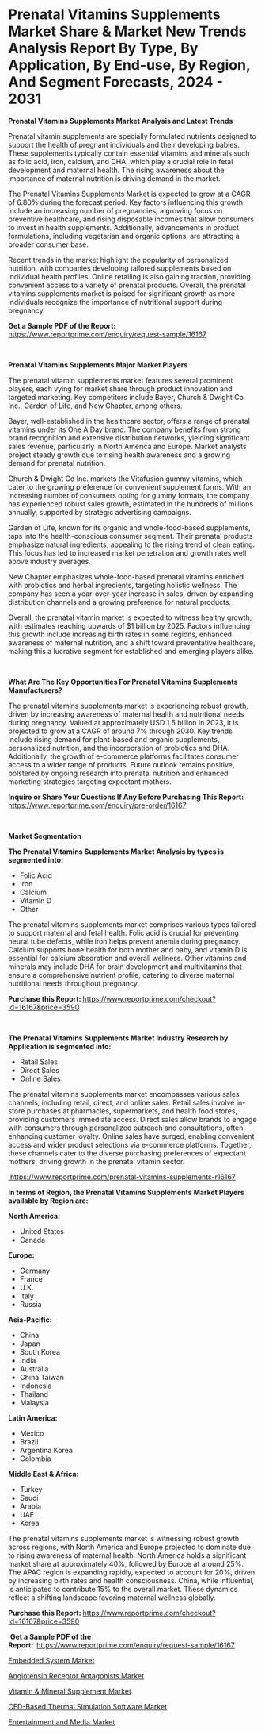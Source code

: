 <p><h1>Prenatal Vitamins Supplements Market Share & Market New Trends Analysis Report By Type, By Application, By End-use, By Region, And Segment Forecasts, 2024 - 2031</h1></p><p><strong>Prenatal Vitamins Supplements Market Analysis and Latest Trends</strong></p>
<p><p>Prenatal vitamin supplements are specially formulated nutrients designed to support the health of pregnant individuals and their developing babies. These supplements typically contain essential vitamins and minerals such as folic acid, iron, calcium, and DHA, which play a crucial role in fetal development and maternal health. The rising awareness about the importance of maternal nutrition is driving demand in the market.</p><p>The Prenatal Vitamins Supplements Market is expected to grow at a CAGR of 6.80% during the forecast period. Key factors influencing this growth include an increasing number of pregnancies, a growing focus on preventive healthcare, and rising disposable incomes that allow consumers to invest in health supplements. Additionally, advancements in product formulations, including vegetarian and organic options, are attracting a broader consumer base.</p><p>Recent trends in the market highlight the popularity of personalized nutrition, with companies developing tailored supplements based on individual health profiles. Online retailing is also gaining traction, providing convenient access to a variety of prenatal products. Overall, the prenatal vitamins supplements market is poised for significant growth as more individuals recognize the importance of nutritional support during pregnancy.</p></p>
<p><strong>Get a Sample PDF of the Report:&nbsp;</strong> <a href="https://www.reportprime.com/enquiry/request-sample/16167?utm_campaign=1131&utm_medium=2&utm_source=Github&utm_content=ia&utm_term=02122024&utm_id=prenatal-vitamins-supplements">https://www.reportprime.com/enquiry/request-sample/16167</a></p>
<p>&nbsp;</p>
<p><strong>Prenatal Vitamins Supplements Major Market Players</strong></p>
<p><p>The prenatal vitamin supplements market features several prominent players, each vying for market share through product innovation and targeted marketing. Key competitors include Bayer, Church & Dwight Co Inc., Garden of Life, and New Chapter, among others.</p><p>Bayer, well-established in the healthcare sector, offers a range of prenatal vitamins under its One A Day brand. The company benefits from strong brand recognition and extensive distribution networks, yielding significant sales revenue, particularly in North America and Europe. Market analysts project steady growth due to rising health awareness and a growing demand for prenatal nutrition.</p><p>Church & Dwight Co Inc. markets the Vitafusion gummy vitamins, which cater to the growing preference for convenient supplement forms. With an increasing number of consumers opting for gummy formats, the company has experienced robust sales growth, estimated in the hundreds of millions annually, supported by strategic advertising campaigns.</p><p>Garden of Life, known for its organic and whole-food-based supplements, taps into the health-conscious consumer segment. Their prenatal products emphasize natural ingredients, appealing to the rising trend of clean eating. This focus has led to increased market penetration and growth rates well above industry averages.</p><p>New Chapter emphasizes whole-food-based prenatal vitamins enriched with probiotics and herbal ingredients, targeting holistic wellness. The company has seen a year-over-year increase in sales, driven by expanding distribution channels and a growing preference for natural products.</p><p>Overall, the prenatal vitamin market is expected to witness healthy growth, with estimates reaching upwards of $1 billion by 2025. Factors influencing this growth include increasing birth rates in some regions, enhanced awareness of maternal nutrition, and a shift toward preventative healthcare, making this a lucrative segment for established and emerging players alike.</p></p>
<p>&nbsp;</p>
<p><strong>What Are The Key Opportunities For Prenatal Vitamins Supplements Manufacturers?</strong></p>
<p><p>The prenatal vitamins supplements market is experiencing robust growth, driven by increasing awareness of maternal health and nutritional needs during pregnancy. Valued at approximately USD 1.5 billion in 2023, it is projected to grow at a CAGR of around 7% through 2030. Key trends include rising demand for plant-based and organic supplements, personalized nutrition, and the incorporation of probiotics and DHA. Additionally, the growth of e-commerce platforms facilitates consumer access to a wider range of products. Future outlook remains positive, bolstered by ongoing research into prenatal nutrition and enhanced marketing strategies targeting expectant mothers.</p></p>
<p><strong>Inquire or Share Your Questions If Any Before Purchasing This Report:</strong> <a href="https://www.reportprime.com/enquiry/pre-order/16167?utm_campaign=1131&utm_medium=2&utm_source=Github&utm_content=ia&utm_term=02122024&utm_id=prenatal-vitamins-supplements">https://www.reportprime.com/enquiry/pre-order/16167</a></p>
<p>&nbsp;</p>
<p><strong>Market Segmentation</strong></p>
<p><strong>The Prenatal Vitamins Supplements Market Analysis by types is segmented into:</strong></p>
<p><ul><li>Folic Acid</li><li>Iron</li><li>Calcium</li><li>Vitamin D</li><li>Other</li></ul></p>
<p><p>The prenatal vitamins supplements market comprises various types tailored to support maternal and fetal health. Folic acid is crucial for preventing neural tube defects, while iron helps prevent anemia during pregnancy. Calcium supports bone health for both mother and baby, and vitamin D is essential for calcium absorption and overall wellness. Other vitamins and minerals may include DHA for brain development and multivitamins that ensure a comprehensive nutrient profile, catering to diverse maternal nutritional needs throughout pregnancy.</p></p>
<p><strong>Purchase this Report:&nbsp;</strong><a href="https://www.reportprime.com/checkout?id=16167&price=3590&utm_campaign=1131&utm_medium=2&utm_source=Github&utm_content=ia&utm_term=02122024&utm_id=prenatal-vitamins-supplements">https://www.reportprime.com/checkout?id=16167&price=3590</a></p>
<p>&nbsp;</p>
<p><strong>The Prenatal Vitamins Supplements Market Industry Research by Application is segmented into:</strong></p>
<p><ul><li>Retail Sales</li><li>Direct Sales</li><li>Online Sales</li></ul></p>
<p><p>The prenatal vitamins supplements market encompasses various sales channels, including retail, direct, and online sales. Retail sales involve in-store purchases at pharmacies, supermarkets, and health food stores, providing customers immediate access. Direct sales allow brands to engage with consumers through personalized outreach and consultations, often enhancing customer loyalty. Online sales have surged, enabling convenient access and wider product selections via e-commerce platforms. Together, these channels cater to the diverse purchasing preferences of expectant mothers, driving growth in the prenatal vitamin sector.</p></p>
<p><a href="https://www.reportprime.com/prenatal-vitamins-supplements-r16167?utm_campaign=1131&utm_medium=2&utm_source=Github&utm_content=ia&utm_term=02122024&utm_id=prenatal-vitamins-supplements">&nbsp;https://www.reportprime.com/prenatal-vitamins-supplements-r16167</a></p>
<p><strong>In terms of Region, the Prenatal Vitamins Supplements Market Players available by Region are:</strong></p>
<p>
    <p> <strong> North America: </strong>
        <ul>
            <li>United States</li>
            <li>Canada</li>
        </ul>
        </p> 
    <p> <strong> Europe: </strong>
        <ul>
            <li>Germany</li>
            <li>France</li>
            <li>U.K.</li>
            <li>Italy</li>
            <li>Russia</li>
        </ul>
        </p> 
    <p> <strong> Asia-Pacific: </strong>
        <ul>
            <li>China</li>
            <li>Japan</li>
            <li>South Korea</li>
            <li>India</li>
            <li>Australia</li>
            <li>China Taiwan</li>
            <li>Indonesia</li>
            <li>Thailand</li>
            <li>Malaysia</li>
        </ul>
        </p> 
    <p> <strong> Latin America: </strong>
        <ul>
            <li>Mexico</li>
            <li>Brazil</li>
            <li>Argentina Korea</li>
            <li>Colombia</li>
        </ul>
        </p> 
    <p> <strong> Middle East & Africa: </strong>
        <ul>
            <li>Turkey</li>
            <li>Saudi</li>
            <li>Arabia</li>
            <li>UAE</li>
            <li>Korea</li>
        </ul>
    </p>
    </p>
<p><p>The prenatal vitamins supplements market is witnessing robust growth across regions, with North America and Europe projected to dominate due to rising awareness of maternal health. North America holds a significant market share at approximately 40%, followed by Europe at around 25%. The APAC region is expanding rapidly, expected to account for 20%, driven by increasing birth rates and health consciousness. China, while influential, is anticipated to contribute 15% to the overall market. These dynamics reflect a shifting landscape favoring maternal wellness globally.</p></p>
<p><strong>Purchase this Report: </strong><a href="https://www.reportprime.com/checkout?id=16167&price=3590&utm_campaign=1131&utm_medium=2&utm_source=Github&utm_content=ia&utm_term=02122024&utm_id=prenatal-vitamins-supplements">https://www.reportprime.com/checkout?id=16167&price=3590</a></p>
<p>&nbsp;<strong>Get a Sample PDF of the Report:&nbsp;&nbsp;</strong><a href="https://www.reportprime.com/enquiry/request-sample/16167?utm_campaign=1131&utm_medium=2&utm_source=Github&utm_content=ia&utm_term=02122024&utm_id=prenatal-vitamins-supplements">https://www.reportprime.com/enquiry/request-sample/16167</a></p>
<p><strong></strong></p>
<p><p><a href="https://www.linkedin.com/pulse/insightful-highlights-embedded-system-market-report-industry-overview-kidec?utm_campaign=1131&utm_medium=2&utm_source=Github&utm_content=ia&utm_term=02122024&utm_id=prenatal-vitamins-supplements">Embedded System Market</a></p><p><a href="https://github.com/CliffMedina6/Market-Research-Report-List-7/blob/main/angiotensin-receptor-antagonists-market.md?utm_campaign=1131&utm_medium=2&utm_source=Github&utm_content=ia&utm_term=02122024&utm_id=prenatal-vitamins-supplements">Angiotensin Receptor Antagonists Market</a></p><p><a href="https://issuu.com/reportprime-2/docs/vitamin-mineral-supplement-market-size-2030.pptx?utm_campaign=1131&utm_medium=2&utm_source=Github&utm_content=ia&utm_term=02122024&utm_id=prenatal-vitamins-supplements">Vitamin & Mineral Supplement Market</a></p><p><a href="https://issuu.com/reportprime-2/docs/cfd-based-thermal-simulation-software-market-size-?utm_campaign=1131&utm_medium=2&utm_source=Github&utm_content=ia&utm_term=02122024&utm_id=prenatal-vitamins-supplements">CFD-Based Thermal Simulation Software Market</a></p><p><a href="https://www.linkedin.com/pulse/market-dynamics-entertainment-media-projected-105-cagr-oltxc?utm_campaign=1131&utm_medium=2&utm_source=Github&utm_content=ia&utm_term=02122024&utm_id=prenatal-vitamins-supplements">Entertainment and Media Market</a></p></p>